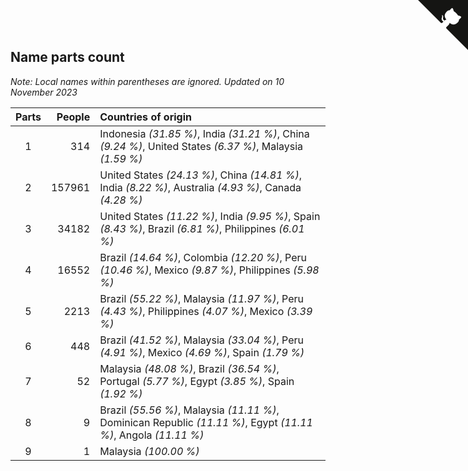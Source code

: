 ## Name parts count

*Note: Local names within parentheses are ignored.*
*Updated on 10 November 2023*

| Parts | People | Countries of origin |
| :--: | ---: | :--- |
| 1 | 314 | Indonesia *(31.85 %)*, India *(31.21 %)*, China *(9.24 %)*, United States *(6.37 %)*, Malaysia *(1.59 %)* |
| 2 | 157961 | United States *(24.13 %)*, China *(14.81 %)*, India *(8.22 %)*, Australia *(4.93 %)*, Canada *(4.28 %)* |
| 3 | 34182 | United States *(11.22 %)*, India *(9.95 %)*, Spain *(8.43 %)*, Brazil *(6.81 %)*, Philippines *(6.01 %)* |
| 4 | 16552 | Brazil *(14.64 %)*, Colombia *(12.20 %)*, Peru *(10.46 %)*, Mexico *(9.87 %)*, Philippines *(5.98 %)* |
| 5 | 2213 | Brazil *(55.22 %)*, Malaysia *(11.97 %)*, Peru *(4.43 %)*, Philippines *(4.07 %)*, Mexico *(3.39 %)* |
| 6 | 448 | Brazil *(41.52 %)*, Malaysia *(33.04 %)*, Peru *(4.91 %)*, Mexico *(4.69 %)*, Spain *(1.79 %)* |
| 7 | 52 | Malaysia *(48.08 %)*, Brazil *(36.54 %)*, Portugal *(5.77 %)*, Egypt *(3.85 %)*, Spain *(1.92 %)* |
| 8 | 9 | Brazil *(55.56 %)*, Malaysia *(11.11 %)*, Dominican Republic *(11.11 %)*, Egypt *(11.11 %)*, Angola *(11.11 %)* |
| 9 | 1 | Malaysia *(100.00 %)* |


<a href="https://github.com/JustinTimeCuber/wca_statistics" class="github-corner" aria-label="View source on Github"><svg width="80" height="80" viewBox="0 0 250 250" style="fill:#151513; color:#fff; position: absolute; top: 0; border: 0; right: 0;" aria-hidden="true"><path d="M0,0 L115,115 L130,115 L142,142 L250,250 L250,0 Z"></path><path d="M128.3,109.0 C113.8,99.7 119.0,89.6 119.0,89.6 C122.0,82.7 120.5,78.6 120.5,78.6 C119.2,72.0 123.4,76.3 123.4,76.3 C127.3,80.9 125.5,87.3 125.5,87.3 C122.9,97.6 130.6,101.9 134.4,103.2" fill="currentColor" style="transform-origin: 130px 106px;" class="octo-arm"></path><path d="M115.0,115.0 C114.9,115.1 118.7,116.5 119.8,115.4 L133.7,101.6 C136.9,99.2 139.9,98.4 142.2,98.6 C133.8,88.0 127.5,74.4 143.8,58.0 C148.5,53.4 154.0,51.2 159.7,51.0 C160.3,49.4 163.2,43.6 171.4,40.1 C171.4,40.1 176.1,42.5 178.8,56.2 C183.1,58.6 187.2,61.8 190.9,65.4 C194.5,69.0 197.7,73.2 200.1,77.6 C213.8,80.2 216.3,84.9 216.3,84.9 C212.7,93.1 206.9,96.0 205.4,96.6 C205.1,102.4 203.0,107.8 198.3,112.5 C181.9,128.9 168.3,122.5 157.7,114.1 C157.9,116.9 156.7,120.9 152.7,124.9 L141.0,136.5 C139.8,137.7 141.6,141.9 141.8,141.8 Z" fill="currentColor" class="octo-body"></path></svg></a><style>.github-corner:hover .octo-arm{animation:octocat-wave 560ms ease-in-out}@keyframes octocat-wave{0%,100%{transform:rotate(0)}20%,60%{transform:rotate(-25deg)}40%,80%{transform:rotate(10deg)}}@media (max-width:500px){.github-corner:hover .octo-arm{animation:none}.github-corner .octo-arm{animation:octocat-wave 560ms ease-in-out}}</style>
